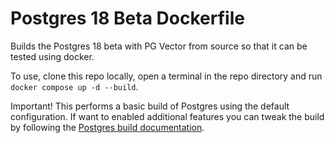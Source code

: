 # Postgres 18 Beta Dockerfile

Builds the Postgres 18 beta with PG Vector from source so that it can be tested using docker.

To use, clone this repo locally, open a terminal in the repo directory and run `docker compose up -d --build`.

 Important!  This performs a basic build of Postgres using the default configuration.  If want to enabled additional features you can tweak the build by following the [Postgres build documentation](https://www.postgresql.org/docs/18/install-make.html).